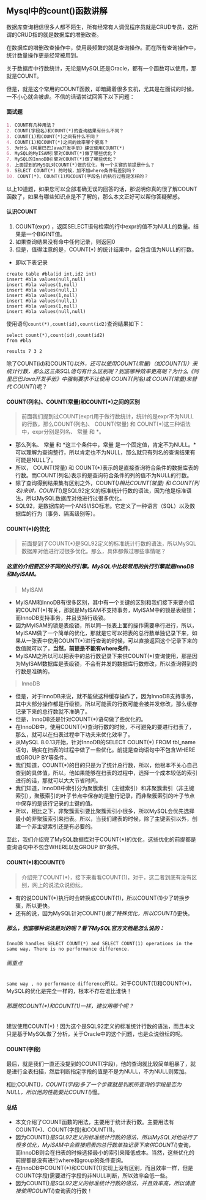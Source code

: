 ## Mysql中的count()函数讲解

数据库查询相信很多人都不陌生，所有经常有人调侃程序员就是CRUD专员，这所谓的CRUD指的就是数据库的增删改查。

在数据库的增删改查操作中，使用最频繁的就是查询操作。而在所有查询操作中，统计数量操作更是经常被用到。

关于数据库中行数统计，无论是MySQL还是Oracle，都有一个函数可以使用，那就是COUNT。

但是，就是这个常用的COUNT函数，却暗藏着很多玄机，尤其是在面试的时候，一不小心就会被虐。不信的话请尝试回答下以下问题：

#### 面试题
```markdown
1. COUNT有几种用法？
2. COUNT(字段名)和COUNT(*)的查询结果有什么不同？
3. COUNT(1)和COUNT(*)之间有什么不同？
4. COUNT(1)和COUNT(*)之间的效率哪个更高？
5. 为什么《阿里巴巴Java开发手册》建议使用COUNT(*)
6. MySQL的MyISAM引擎对COUNT(*)做了哪些优化？
7. MySQL的InnoDB引擎对COUNT(*)做了哪些优化？
8. 上面提到的MySQL对COUNT(*)做的优化，有一个关键的前提是什么？
9. SELECT COUNT(*) 的时候，加不加where条件有差别吗？
10. COUNT(*)、COUNT(1)和COUNT(字段名)的执行过程是怎样的？
```
以上10道题，如果您可以全部准确无误的回答的话，那说明你真的很了解COUNT函数了，如果有哪些知识点是不了解的，那么本文正好可以帮你答疑解惑。

#### 认识COUNT
1. COUNT(expr) ，返回SELECT语句检索的行中expr的值不为NULL的数量。结果是一个BIGINT值。
2. 如果查询结果没有命中任何记录，则返回0
3. 但是，值得注意的是，COUNT(*) 的统计结果中，会包含值为NULL的行数。

* 即以下表记录
```mysql
create table #bla(id int,id2 int)
insert #bla values(null,null)
insert #bla values(1,null)
insert #bla values(null,1)
insert #bla values(1,null)
insert #bla values(null,1)
insert #bla values(1,null)
insert #bla values(null,null)
```
使用语句`count(*),count(id),count(id2)`查询结果如下：
```mysql
select count(*),count(id),count(id2)
from #bla

results 7 3 2
```
除了COUNT(id)和COUNT(*)以外，还可以使用COUNT(常量)（如COUNT(1)）来统计行数，那么这三条SQL语句有什么区别呢？到底哪种效率更高呢？为什么《阿里巴巴Java开发手册》中强制要求不让使用 COUNT(列名)或 COUNT(常量)来替代 COUNT(*)呢？


#### COUNT(列名)、COUNT(常量)和COUNT(*)之间的区别
> 前面我们提到过COUNT(expr)用于做行数统计，统计的是expr不为NULL的行数，那么COUNT(列名)、 COUNT(常量) 和 COUNT(*)这三种语法中，expr分别是列名、 常量 和 *。
* 那么列名、 常量 和 *这三个条件中，常量 是一个固定值，肯定不为NULL。*可以理解为查询整行，所以肯定也不为NULL，那么就只有列名的查询结果有可能是NULL了。
* 所以， COUNT(常量) 和 COUNT(*)表示的是直接查询符合条件的数据库表的行数。而COUNT(列名)表示的是查询符合条件的列的值不为NULL的行数。
* 除了查询得到结果集有区别之外，COUNT(*)相比COUNT(常量) 和 COUNT(列名)来讲，COUNT(*)是SQL92定义的标准统计行数的语法，因为他是标准语法，所以MySQL数据库对他进行过很多优化。
* SQL92，是数据库的一个ANSI/ISO标准。它定义了一种语言（SQL）以及数据库的行为（事务、隔离级别等）。

#### COUNT(*)的优化
> 前面提到了COUNT(*)是SQL92定义的标准统计行数的语法，所以MySQL数据库对他进行过很多优化。那么，具体都做过哪些事情呢？

##### 这里的介绍要区分不同的执行引擎。MySQL中比较常用的执行引擎就是InnoDB和MyISAM。
> MyISAM
* MyISAM和InnoDB有很多区别，其中有一个关键的区别和我们接下来要介绍的COUNT(*)有关，那就是MyISAM不支持事务，MyISAM中的锁是表级锁；而InnoDB支持事务，并且支持行级锁。
* 因为MyISAM的锁是表级锁，所以同一张表上面的操作需要串行进行，所以，MyISAM做了一个简单的优化，那就是它可以把表的总行数单独记录下来，如果从一张表中使用COUNT(*)进行查询的时候，可以直接返回这个记录下来的数值就可以了，**当然，前提是不能有where条件**。
* MyISAM之所以可以把表中的总行数记录下来供COUNT(*)查询使用，那是因为MyISAM数据库是表级锁，不会有并发的数据库行数修改，所以查询得到的行数是准确的。

>InnoDB
* 但是，对于InnoDB来说，就不能做这种缓存操作了，因为InnoDB支持事务，其中大部分操作都是行级锁，所以可能表的行数可能会被并发修改，那么缓存记录下来的总行数就不准确了。
* 但是，InnoDB还是针对COUNT(*)语句做了些优化的。
* 在InnoDB中，使用COUNT(*)查询行数的时候，不可避免的要进行扫表了，那么，就可以在扫表过程中下功夫来优化效率了。
* 从MySQL 8.0.13开始，针对InnoDB的SELECT COUNT(*) FROM tbl_name语句，确实在扫表的过程中做了一些优化。前提是查询语句中不包含WHERE或GROUP BY等条件。
* 我们知道，COUNT(*)的目的只是为了统计总行数，所以，他根本不关心自己查到的具体值，所以，他如果能够在扫表的过程中，选择一个成本较低的索引进行的话，那就可以大大节省时间。
* 我们知道，InnoDB中索引分为聚簇索引（主键索引）和非聚簇索引（非主键索引），聚簇索引的叶子节点中保存的是整行记录，而非聚簇索引的叶子节点中保存的是该行记录的主键的值。
* 所以，相比之下，非聚簇索引要比聚簇索引小很多，所以MySQL会优先选择最小的非聚簇索引来扫表。所以，当我们建表的时候，除了主键索引以外，创建一个非主键索引还是有必要的。

至此，我们介绍完了MySQL数据库对于COUNT(*)的优化，这些优化的前提都是查询语句中不包含WHERE以及GROUP BY条件。

#### COUNT(*)和COUNT(1)
> 介绍完了COUNT(*)，接下来看看COUNT(1)，对于，这二者到底有没有区别，网上的说法众说纷纭。
* 有的说COUNT(*)执行时会转换成COUNT(1)，所以COUNT(1)少了转换步骤，所以更快。
* 还有的说，因为MySQL针对COUNT(*)做了特殊优化，所以COUNT(*)更快。

##### 那么，到底哪种说法是对的呢？看下MySQL官方文档是怎么说的：
```mysql
InnoDB handles SELECT COUNT(*) and SELECT COUNT(1) operations in the same way. There is no performance difference.
```
###### 画重点
`same way , no performance difference`所以，对于COUNT(1)和COUNT(*)，MySQL的优化是完全一样的，根本不存在谁比谁快！

###### 那既然COUNT(*)和COUNT(1)一样，建议用哪个呢？
建议使用COUNT(*)！因为这个是SQL92定义的标准统计行数的语法，而且本文只是基于MySQL做了分析，关于Oracle中的这个问题，也是众说纷纭的呢。

#### COUNT(字段)
最后，就是我们一直还没提到的COUNT(字段)，他的查询就比较简单粗暴了，就是进行全表扫描，然后判断指定字段的值是不是为NULL，不为NULL则累加。

相比COUNT(*)，COUNT(字段)多了一个步骤就是判断所查询的字段是否为NULL，所以他的性能要比COUNT(*)慢。

#### 总结
* 本文介绍了COUNT函数的用法，主要用于统计表行数。主要用法有COUNT(*)、COUNT(字段)和COUNT(1)。
* 因为COUNT(*)是SQL92定义的标准统计行数的语法，所以MySQL对他进行了很多优化，MyISAM中会直接把表的总行数单独记录下来供COUNT(*)查询，而InnoDB则会在扫表的时候选择最小的索引来降低成本。当然，这些优化的前提都是没有进行where和group的条件查询。
* 在InnoDB中COUNT(*)和COUNT(1)实现上没有区别，而且效率一样，但是COUNT(字段)需要进行字段的非NULL判断，所以效率会低一些。
* 因为COUNT(*)是SQL92定义的标准统计行数的语法，并且效率高，所以请直接使用COUNT(*)查询表的行数！